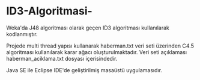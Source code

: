 # ID3-Algoritmasi-
Weka'da J48 algoritması olarak geçen ID3 algoritması kullanılarak  kodlanmıştır.


Projede multi thread yapısı kullanarak haberman.txt veri seti üzerinden C4.5 algoritması kullanılarak karar ağacı oluşturulmaktadır.
Veri seti açıklaması haberman_aciklama.txt dosyası içerisindedir.

Java SE ile Eclipse IDE'de geliştirilmiş masaüstü uygulamasıdır.
